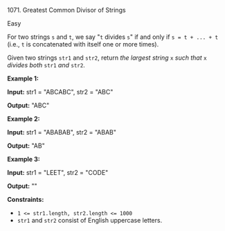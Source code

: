 1071\. Greatest Common Divisor of Strings

Easy

For two strings `s` and `t`, we say "`t` divides `s`" if and only if `s = t + ... + t` (i.e., `t` is concatenated with itself one or more times).

Given two strings `str1` and `str2`, return _the largest string_ `x` _such that_ `x` _divides both_ `str1` _and_ `str2`.

**Example 1:**

**Input:** str1 = "ABCABC", str2 = "ABC"

**Output:** "ABC"

**Example 2:**

**Input:** str1 = "ABABAB", str2 = "ABAB"

**Output:** "AB"

**Example 3:**

**Input:** str1 = "LEET", str2 = "CODE"

**Output:** ""

**Constraints:**

*   `1 <= str1.length, str2.length <= 1000`
*   `str1` and `str2` consist of English uppercase letters.